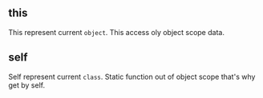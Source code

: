 ## this
This represent current `object`. This access oly object scope data.

## self
Self represent current `class`. Static function out of object scope that's why get by self.